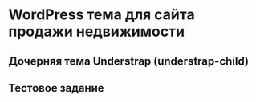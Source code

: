 # WordPress тема для сайта продажи недвижимости

## Дочерняя тема Understrap (understrap-child)

## Тестовое задание

